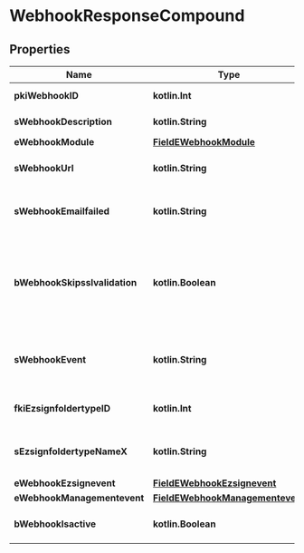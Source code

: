 
# WebhookResponseCompound

## Properties
Name | Type | Description | Notes
------------ | ------------- | ------------- | -------------
**pkiWebhookID** | **kotlin.Int** | The unique ID of the Webhook | 
**sWebhookDescription** | **kotlin.String** | The description of the Webhook | 
**eWebhookModule** | [**FieldEWebhookModule**](FieldEWebhookModule.md) |  | 
**sWebhookUrl** | **kotlin.String** | The URL of the Webhook callback | 
**sWebhookEmailfailed** | **kotlin.String** | The email that will receive the Webhook in case all attempts fail | 
**bWebhookSkipsslvalidation** | **kotlin.Boolean** | Wheter the server&#39;s SSL certificate should be validated or not. Not recommended to skip for production use | 
**sWebhookEvent** | **kotlin.String** | The concatenated string to describe the Webhook event | 
**fkiEzsignfoldertypeID** | **kotlin.Int** | The unique ID of the Ezsignfoldertype. |  [optional]
**sEzsignfoldertypeNameX** | **kotlin.String** | The name of the Ezsignfoldertype in the language of the requester |  [optional]
**eWebhookEzsignevent** | [**FieldEWebhookEzsignevent**](FieldEWebhookEzsignevent.md) |  |  [optional]
**eWebhookManagementevent** | [**FieldEWebhookManagementevent**](FieldEWebhookManagementevent.md) |  |  [optional]
**bWebhookIsactive** | **kotlin.Boolean** | Whether the Webhook is active or not |  [optional]




